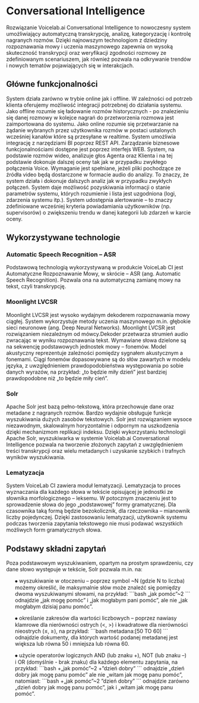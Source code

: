 # Conversational Intelligence
<p>Rozwiązanie Voicelab.ai Conversational Intelligence to nowoczesny system umożliwiający automatyczną transkrypcję, analizę, kategoryzację i kontrolę nagranych rozmów. Dzięki najnowszym technologiom z dziedziny rozpoznawania mowy i uczenia maszynowego zapewnia on wysoką skuteczność transkrypcji oraz weryfikacji zgodności rozmowy ze zdefiniowanym scenariuszem, jak również pozwala na odkrywanie trendów i nowych tematów pojawiających się w interakcjach.</p>

## Główne funkcjonalności
<p>System działa zarówno w trybie online jak i offline. 
W zależności od potrzeb klienta oferujemy możliwość integracji potrzebnej do działania systemu. Jako offline rozumie się ładowanie rozmów historycznych - po znalezieniu się danej rozmowy w kolejce nagrań do przetworzenia rozmowa jest zaimportowana do systemu. Jako online rozumie się przetwarzanie na żądanie wybranych przez użytkownika rozmów w postaci ustalonych wcześniej kanałów które są przesyłane w realtime.
System umożliwia integrację z narzędziami BI poprzez REST API.
Zarządzanie biznesowe funkcjonalnościami dostępne jest poprzez interfejs WEB.
System, na podstawie rozmów wideo, analizuje głos Agenta oraz Klienta i na tej podstawie dokonuje dalszej oceny tak jak w przypadku zwykłego połączenia Voice. 
Wymaganie jest spełniane, jeżeli pliki pochodzące ze źródła video będą dostarczone w formacie audio do analizy. To znaczy, że system działa i dokonuje dalszych analiz jak w przypadku zwykłych połączeń.
System daje możliwość pozyskiwania informacji o stanie parametrów systemu, których rozumienie i lista jest uzgodniona (logi, zdarzenia systemu itp.).
System udostępnia alertowanie – to znaczy zdefiniowane wcześniej kryteria powiadamiania użytkowników (np. supervisorów) o zwiększeniu trendu w danej kategorii lub zdarzeń w karcie oceny.</p>

## Wykorzystywane technologie

###	Automatic Speech Recognition – ASR

<p>Podstawową technologią wykorzystywaną w produkcie VoiceLab CI jest Automatyczne Rozpoznawanie Mowy, w skrócie – ASR (ang. Automatic Speech Recognition). Pozwala ona na automatyczną zamianę mowy na tekst, czyli transkrypcję.</p>

### Moonlight LVCSR

<p>Moonlight LVCSR jest wysoko wydajnym dekoderem rozpoznawania mowy ciągłej. System wykorzystuje metody uczenia maszynowego m.in. głębokie sieci neuronowe (ang. Deep Neural Networks). Moonlight LVCSR jest rozwiązaniem niezależnym od mówcy.Dekoder przetwarza strumień audio zwracając w wyniku rozpoznawania tekst. Wymawiane słowa dzielone są na sekwencję podstawowych jednostek mowy – fonemów. Model akustyczny reprezentuje zależności pomiędzy sygnałem akustycznym a fonemami. Ciągi fonemów dopasowywane są do słów zawartych w modelu języka, z uwzględnieniem prawdopodobieństwa występowania po sobie danych wyrazów, na przykład: „to będzie miły dzień” jest bardziej prawdopodobne niż „to będzie miły cień”.</p>


### Solr

<p>Apache Solr jest bazą pełno-tekstową, która przechowuje dane oraz metadane z nagranych rozmów. Bardzo wydajnie obsługuje funkcje wyszukiwania dużych zasobów tekstowych. Solr jest rozwiązaniem wysoce niezawodnym, skalowalnym horyzontalnie i odpornym na uszkodzenia dzięki mechanizmom replikacji indeksu.
Dzięki wykorzystaniu technologii Apache Solr, wyszukiwarka w systemie Voicelab.ai Conversational Intelligence pozwala na tworzenie złożonych zapytań z uwzględnieniem treści transkrypcji oraz wielu metadanych i uzyskanie szybkich i trafnych wyników wyszukiwania.
</p>

### Lematyzacja
<p>System VoiceLab CI zawiera moduł lematyzacji. Lematyzacja to proces wyznaczania dla każdego słowa w tekście opisującej je jednostki ze słownika morfologicznego – leksemu. W potocznym znaczeniu jest to sprowadzenie słowa do jego „podstawowej” formy gramatycznej. Dla czasownika taką formą będzie bezokolicznik, dla rzeczownika – mianownik liczby pojedynczej. 
Dzięki zastosowaniu lematyzacji, użytkownik systemu podczas tworzenia zapytania tekstowego nie musi podawać wszystkich możliwych form gramatycznych słowa. </p>

## Podstawy składni zapytań

<p>Poza podstawowym wyszukiwaniem, opartym na prostym sprawdzeniu, czy dane słowo występuje w tekście, Solr pozwala m.in. na:
</p>
<ol>⦁	wyszukiwanie w otoczeniu – poprzez symbol ~N (gdzie N to liczba) możemy określić, ile maksymalnie słów może znaleźć się pomiędzy dwoma wyszukiwanymi słowami, na przykład:
```bash
„jak pomóc”~2
```
odnajdzie „jak mogę pomóc” i „jak mogłabym pani pomóc”, ale nie „jak mogłabym dzisiaj panu pomóc”.
</ol>
<ol>⦁	określanie zakresów dla wartości liczbowych – poprzez nawiasy klamrowe dla nierówności ostrych (<, >) i kwadratowe dla nierówności nieostrych (≤, ≥), na przykład:
```bash
metadana:[50 TO 60]
```
odnajdzie dokumenty, dla których wartość podanej metadanej jest większa lub równa 50 i mniejsza lub równa 60.
</ol>
<ol>⦁	użycie operatorów logicznych AND (lub znaku +), NOT (lub znaku –) i OR (domyślnie - brak znaku) dla każdego elementu zapytania, na przykład:
```bash 
+„jak pomóc”~2 +”dzień dobry”
```
odnajdzie „dzień dobry jak mogę panu pomóc” ale nie „witam jak mogę panu pomóc”, natomiast:
```bash
+„jak pomóc”~2 ”dzień dobry”
```
odnajdzie zarówno „dzień dobry jak mogę panu pomóc”, jak i „witam jak mogę panu pomóc”.
</ol>
